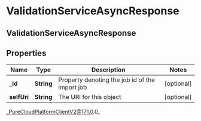 # ValidationServiceAsyncResponse

## ValidationServiceAsyncResponse

## Properties

|Name | Type | Description | Notes|
|------------ | ------------- | ------------- | -------------|
| **_id** | **String** | Property denoting the job id of the import job | [optional] |
| **selfUri** | **String** | The URI for this object | [optional] |



_PureCloudPlatformClientV2@171.0.0_
